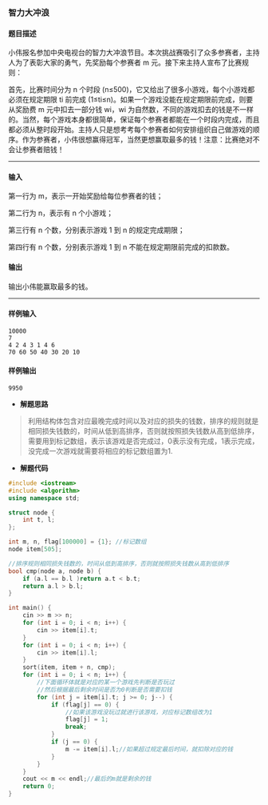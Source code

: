 ### 智力大冲浪

#### 题目描述

 小伟报名参加中央电视台的智力大冲浪节目。本次挑战赛吸引了众多参赛者，主持人为了表彰大家的勇气，先奖励每个参赛者 m 元。接下来主持人宣布了比赛规则：

 首先，比赛时间分为 n 个时段 (n≤500)，它又给出了很多小游戏，每个小游戏都必须在规定期限 ti 前完成 (1≤ti≤n)。如果一个游戏没能在规定期限前完成，则要从奖励费 m 元中扣去一部分钱 wi，wi 为自然数，不同的游戏扣去的钱是不一样的。当然，每个游戏本身都很简单，保证每个参赛者都能在一个时段内完成，而且都必须从整时段开始。主持人只是想考考每个参赛者如何安排组织自己做游戏的顺序。作为参赛者，小伟很想赢得冠军，当然更想赢取最多的钱！注意：比赛绝对不会让参赛者赔钱！

------

#### 输入

 第一行为 m，表示一开始奖励给每位参赛者的钱；

 第二行为 n，表示有 n 个小游戏；

 第三行有 n 个数，分别表示游戏 1 到 n 的规定完成期限；

 第四行有 n 个数，分别表示游戏 1 到 n 不能在规定期限前完成的扣款数。

#### 输出

 输出小伟能赢取最多的钱。

------

#### 样例输入

```
10000
7
4 2 4 3 1 4 6
70 60 50 40 30 20 10
```

#### 样例输出

```
9950
```

- **解题思路**

> 利用结构体包含对应最晚完成时间以及对应的损失的钱数，排序的规则就是相同损失钱数的，时间从低到高排序，否则就按照损失钱数从高到低排序，需要用到标记数组，表示该游戏是否完成过，0表示没有完成，1表示完成，没完成一次游戏就需要将相应的标记数组置为1.

- **解题代码**

```c++
#include <iostream>
#include <algorithm>
using namespace std;

struct node {
	int t, l;
};

int m, n, flag[100000] = {1}; //标记数组 
node item[505];

//排序规则相同损失钱数的，时间从低到高排序，否则就按照损失钱数从高到低排序 
bool cmp(node a, node b) {
	if (a.l == b.l )return a.t < b.t;
	return a.l > b.l;
}

int main() {
	cin >> m >> n;
	for (int i = 0; i < n; i++) {
		cin >> item[i].t;
	}
	for (int i = 0; i < n; i++) {
		cin >> item[i].l;
	}
	sort(item, item + n, cmp);
	for (int i = 0; i < n; i++) {
		//下面循环体就是对应的某一个游戏先判断是否玩过
		//然后根据最后剩余时间是否为0判断是否需要扣钱 
		for (int j = item[i].t; j >= 0; j--) {
			if (flag[j] == 0) {
				//如果该游戏没玩过就进行该游戏，对应标记数组改为1 
				flag[j] = 1; 
				break;
			}
			if (j == 0) {
				m -= item[i].l;//如果超过规定最后时间，就扣除对应的钱 
			}
		}
	}
	cout << m << endl;//最后的m就是剩余的钱 
	return 0;
} 
```

